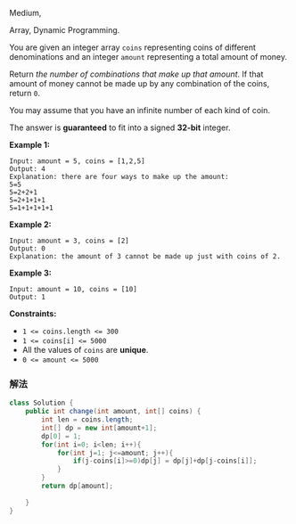 Medium, 

Array, Dynamic Programming.

You are given an integer array `coins` representing coins of different denominations and an integer `amount` representing a total amount of money.

Return *the number of combinations that make up that amount*. If that amount of money cannot be made up by any combination of the coins, return `0`.

You may assume that you have an infinite number of each kind of coin.

The answer is **guaranteed** to fit into a signed **32-bit** integer.

**Example 1:**

```
Input: amount = 5, coins = [1,2,5]
Output: 4
Explanation: there are four ways to make up the amount:
5=5
5=2+2+1
5=2+1+1+1
5=1+1+1+1+1

```

**Example 2:**

```
Input: amount = 3, coins = [2]
Output: 0
Explanation: the amount of 3 cannot be made up just with coins of 2.

```

**Example 3:**

```
Input: amount = 10, coins = [10]
Output: 1

```

**Constraints:**

- `1 <= coins.length <= 300`
- `1 <= coins[i] <= 5000`
- All the values of `coins` are **unique**.
- `0 <= amount <= 5000`

### 解法

```java
class Solution {
    public int change(int amount, int[] coins) {
        int len = coins.length;
        int[] dp = new int[amount+1];
        dp[0] = 1;
        for(int i=0; i<len; i++){
            for(int j=1; j<=amount; j++){
                if(j-coins[i]>=0)dp[j] = dp[j]+dp[j-coins[i]];
            }
        }
        return dp[amount];
        
    }
}
```